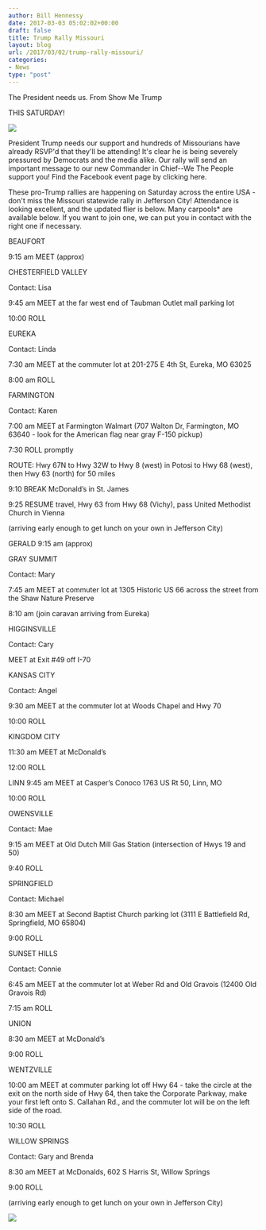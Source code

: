 ```yaml
---
author: Bill Hennessy
date: 2017-03-03 05:02:02+00:00
draft: false
title: Trump Rally Missouri
layout: blog
url: /2017/03/02/trump-rally-missouri/
categories:
- News
type: "post"
---
```


The President needs us. From Show Me Trump

THIS SATURDAY!

[![](https://hennessysview.com/wp-content/uploads/2017/03/img_0101.jpg)
](https://hennessysview.com/wp-content/uploads/2017/03/img_0101.jpg)

President Trump needs our support and hundreds of Missourians have already RSVP'd that they'll be attending! It's clear he is being severely pressured by Democrats and the media alike. Our rally will send an important message to our new Commander in Chief--We The People support you! Find the Facebook event page by clicking here.

These pro-Trump rallies are happening on Saturday across the entire USA - don't miss the Missouri statewide rally in Jefferson City! Attendance is looking excellent, and the updated flier is below. Many carpools* are available below. If you want to join one, we can put you in contact with the right one if necessary.

BEAUFORT

9:15 am MEET (approx)

CHESTERFIELD VALLEY

Contact: Lisa

9:45 am MEET at the far west end of Taubman Outlet mall parking lot

10:00 ROLL

EUREKA

Contact: Linda

7:30 am MEET at the commuter lot at 201-275 E 4th St, Eureka, MO 63025

8:00 am ROLL

FARMINGTON

Contact: Karen

7:00 am MEET at Farmington Walmart (707 Walton Dr, Farmington, MO 63640 - look for the American flag near gray F-150 pickup)

7:30 ROLL promptly

ROUTE: Hwy 67N to Hwy 32W to Hwy 8 (west) in Potosi to Hwy 68 (west), then Hwy 63 (north) for 50 miles

9:10 BREAK McDonald’s in St. James

9:25 RESUME travel, Hwy 63 from Hwy 68 (Vichy), pass United Methodist Church in Vienna

(arriving early enough to get lunch on your own in Jefferson City)

GERALD
9:15 am (approx)

GRAY SUMMIT

Contact: Mary

7:45 am MEET at commuter lot at 1305 Historic US 66 across the street from the Shaw Nature Preserve

8:10 am (join caravan arriving from Eureka)

HIGGINSVILLE

Contact: Cary

MEET at Exit #49 off I-70

KANSAS CITY

Contact: Angel

9:30 am MEET at the commuter lot at Woods Chapel and Hwy 70

10:00 ROLL

KINGDOM CITY

11:30 am MEET at McDonald’s

12:00 ROLL

LINN
9:45 am MEET at Casper’s Conoco 1763 US Rt 50, Linn, MO

10:00 ROLL

OWENSVILLE

Contact: Mae

9:15 am MEET at Old Dutch Mill Gas Station (intersection of Hwys 19 and 50)

9:40 ROLL

SPRINGFIELD

Contact: Michael

8:30 am MEET at Second Baptist Church parking lot (3111 E Battlefield Rd, Springfield, MO 65804)

9:00 ROLL

SUNSET HILLS

Contact: Connie

6:45 am MEET at the commuter lot at Weber Rd and Old Gravois (12400 Old Gravois Rd)

7:15 am ROLL

UNION

8:30 am MEET at McDonald’s

9:00 ROLL

WENTZVILLE

10:00 am MEET at commuter parking lot off Hwy 64 - take the circle at the exit on the north side of Hwy 64, then take the Corporate Parkway, make your first left onto S. Callahan Rd., and the commuter lot will be on the left side of the road.

10:30 ROLL

WILLOW SPRINGS

Contact: Gary and Brenda

8:30 am MEET at McDonalds, 602 S Harris St, Willow Springs

9:00 ROLL

(arriving early enough to get lunch on your own in Jefferson City)

[![](https://hennessysview.com/wp-content/uploads/2017/03/img_0100.jpg)
](https://hennessysview.com/wp-content/uploads/2017/03/img_0100.jpg)
